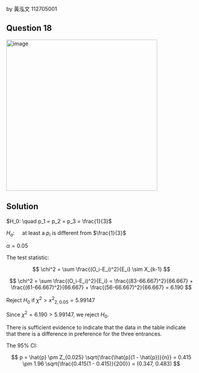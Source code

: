 by 黃泓文 112705001

## Question 18

<img width="400" alt="image" src="https://github.com/user-attachments/assets/58f39ec7-46c8-4c27-a791-70b164c4cadb"  />

## Solution

$H_0: \quad p_1 = p_2 = p_3 = \frac{1}{3}$

$H_a: \quad$ at least a $p_i$ is different from $\frac{1}{3}$

$\alpha=0.05$

The test statistic:

$$
\chi^2 = \sum \frac{(O_i-E_i)^2}{E_i} \sim X_{k-1}
$$

$$
\chi^2 = \sum \frac{(O_i-E_i)^2}{E_i} = \frac{(83-66.667)^2}{66.667} + \frac{(61-66.667)^2}{66.667} + \frac{(56-66.667)^2}{66.667} = 6.190
$$

Reject $H_0$ if $\chi^2 > {x^2}_{2,0.05}=5.99147$

Since $\chi^2= 6.190 > 5.99147$, we reject $H_0$.

There is sufficient evidence to indicate that the data in the table indicate that there is a difference in preference for the three entrances.

The 95% CI:

$$
p = \hat{p} \pm Z_{0.025} \sqrt{\frac{\hat{p}(1 - \hat{p})}{n}} = 0.415 \pm 1.96 \sqrt{\frac{0.415(1 - 0.415)}{200}} = (0.347, 0.483)
$$
